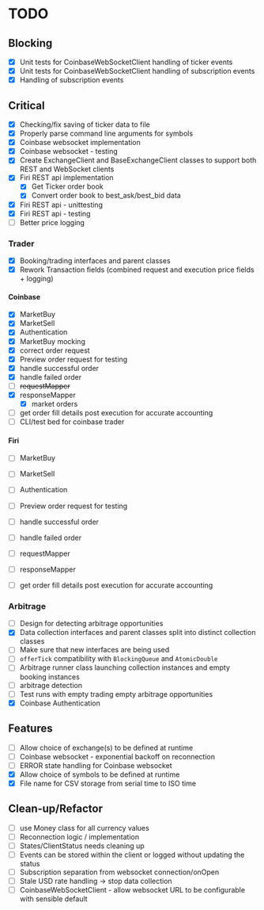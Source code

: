 # TODO

## Blocking
- [X] Unit tests for CoinbaseWebSocketClient handling of ticker events
- [X] Unit tests for CoinbaseWebSocketClient handling of subscription events
- [X] Handling of subscription events

## Critical
- [X] Checking/fix saving of ticker data to file
- [X] Properly parse command line arguments for symbols
- [X] Coinbase websocket implementation
- [X] Coinbase websocket - testing
- [X] Create ExchangeClient and BaseExchangeClient classes to support both REST and WebSocket clients
- [X] Firi REST api implementation
    - [x] Get Ticker order book
    - [X] Convert order book to best_ask/best_bid data
- [X] Firi REST api - unittesting
- [X] Firi REST api - testing
- [ ] Better price logging

### Trader
- [X] Booking/trading interfaces and parent classes
- [X] Rework Transaction fields (combined request and execution price fields + logging)

#### Coinbase
- [X] MarketBuy
- [X] MarketSell
- [X] Authentication
- [X] MarketBuy mocking
- [X] correct order request
- [X] Preview order request for testing
- [X] handle successful order
- [X] handle failed order
- [ ] ~~requestMapper~~
- [X] responseMapper
  - [X] market orders
- [ ] get order fill details post execution for accurate accounting
- [ ] CLI/test bed for coinbase trader

#### Firi
- [ ] MarketBuy
- [ ] MarketSell
- [ ] Authentication
- [ ] Preview order request for testing
- [ ] handle successful order
- [ ] handle failed order
- [ ] requestMapper
- [ ] responseMapper
- [ ] get order fill details post execution for accurate accounting


### Arbitrage
- [ ] Design for detecting arbitrage opportunities
- [X] Data collection interfaces and parent classes split into distinct collection classes
- [ ] Make sure that new interfaces are being used
- [ ] `offerTick` compatibility with `BlockingQueue` and `AtomicDouble`
- [ ] Arbitrage runner class launching collection instances and empty booking instances
- [ ] arbitrage detection
- [ ] Test runs with empty trading empty arbitrage opportunities
- [X] Coinbase Authentication

## Features
- [ ] Allow choice of exchange(s) to be defined at runtime
- [ ] Coinbase websocket - exponential backoff on reconnection
- [ ] ERROR state handling for Coinbase websocket
- [X] Allow choice of symbols to be defined at runtime
- [X] File name for CSV storage from serial time to ISO time

## Clean-up/Refactor
- [ ] use Money class for all currency values
- [ ] Reconnection logic / implementation 
- [ ] States/ClientStatus needs cleaning up
- [ ] Events can be stored within the client or logged without updating the status
- [ ] Subscription separation from websocket connection/onOpen
- [ ] Stale USD rate handling -> stop data collection
- [ ] CoinbaseWebSocketClient - allow websocket URL to be configurable with sensible default